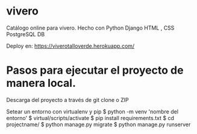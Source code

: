 # vivero
Catálogo online para vivero. Hecho con 
Python
Django
HTML , CSS
PostgreSQL DB

Deploy en: https://viverotalloverde.herokuapp.com/

 

# Pasos para ejecutar el proyecto de manera local.

Descarga del proyecto a través de git clone o ZIP

Setear un entorno con virtualenv y pip
$ python -m venv 'nombre del entorno'
$ virtual/scripts/activate
$ pip install requirements.txt
$ cd projectname/
$ python manage.py migrate
$ python manage.py runserver
